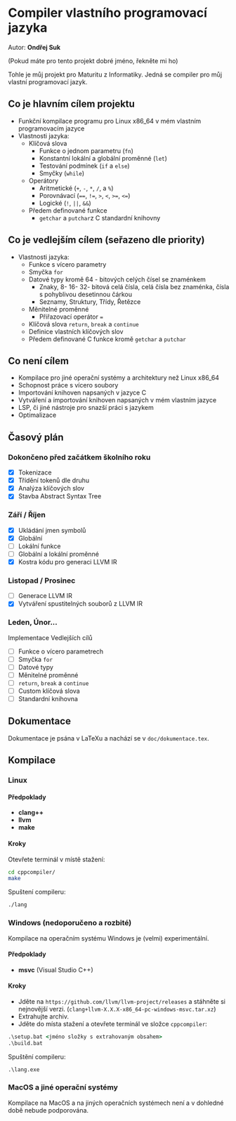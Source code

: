 # Compiler vlastního programovací jazyka
Autor: **Ondřej Suk**

(Pokud máte pro tento projekt dobré jméno, řekněte mi ho)

Tohle je můj projekt pro Maturitu z Informatiky. Jedná se compiler pro můj vlastní programovací jazyk.

## Co je hlavním cílem projektu
- Funkční kompilace programu pro Linux x86_64 v mém vlastním programovacím jazyce
- Vlastnosti jazyka:
  - Klíčová slova
    - Funkce o jednom parametru (`fn`)
    - Konstantní lokální a globální proměnné (`let`)
    - Testování podmínek (`if` a `else`)
    - Smyčky (`while`)
  - Operátory
    - Aritmetické (`+`, `-`, `*`, `/`, a `%`)
    - Porovnávací (`==`, `!=`, `>`, `<`, `>=`, `<=`)
    - Logické (`!`, `||`, `&&`)
  - Předem definované funkce
    - `getchar` a `putchar`z C standardní knihovny

## Co je vedlejším cílem (seřazeno dle priority)
- Vlastnosti jazyka:
  - Funkce s vícero parametry
  - Smyčka `for`
  - Datové typy kromě 64 - bitových celých čísel se znaménkem
    - Znaky, 8- 16- 32- bitová celá čísla, celá čísla bez znaménka, čísla s pohyblivou desetinnou čárkou
    - Seznamy, Struktury, Třídy, Řetězce
  - Měnitelné proměnné
    - Přiřazovací operátor `=`
  - Klíčová slova `return`, `break` a `continue`
  - Definice vlastních klíčových slov
  - Předem definované C funkce kromě `getchar` a `putchar`

## Co není cílem
- Kompilace pro jiné operační systémy a architektury než Linux x86_64
- Schopnost práce s vícero soubory
- Importování knihoven napsaných v jazyce C
- Vytváření a importování knihoven napsaných v mém vlastním jazyce
- LSP, či jiné nástroje pro snazší práci s jazykem
- Optimalizace

## Časový plán
### Dokončeno před začátkem školního roku
- [X] Tokenizace
- [X] Třídění tokenů dle druhu
- [X] Analýza klíčových slov
- [X] Stavba Abstract Syntax Tree
### Září / Říjen
- [X] Ukládání jmen symbolů
- [X] Globální
- [ ] Lokální funkce
- [ ] Globální a lokální proměnné
- [X] Kostra kódu pro generaci LLVM IR
### Listopad / Prosinec
- [ ] Generace LLVM IR
- [X] Vytváření spustitelných souborů z LLVM IR
### Leden, Únor...
Implementace Vedlejších cílů
- [ ] Funkce o vícero parametrech
- [ ] Smyčka `for`
- [ ] Datové typy
- [ ] Měnitelné proměnné
- [ ] `return`, `break` a `continue`
- [ ] Custom klíčová slova
- [ ] Standardní knihovna

## Dokumentace
Dokumentace je psána v LaTeXu a nachází se v `doc/dokumentace.tex`.

## Kompilace
### Linux
#### Předpoklady
- **clang++**
- **llvm**
- **make**
#### Kroky
Otevřete terminál v místě stažení:
```sh
cd cppcompiler/
make
```
Spuštení compileru:
```sh
./lang
```
### Windows (nedoporučeno a rozbité)
Kompilace na operačním systému Windows je (velmi) experimentální.
#### Předpoklady
- **msvc** (Visual Studio C++)
#### Kroky
- Jděte na `https://github.com/llvm/llvm-project/releases` a stáhněte si nejnovější verzi.
(`clang+llvm-X.X.X-x86_64-pc-windows-msvc.tar.xz`)
- Extrahujte archiv.
- Jděte do místa stažení a otevřete terminál ve složce `cppcompiler`:
```cmd
.\setup.bat <jméno složky s extrahovaným obsahem>
.\build.bat
```
Spuštění compileru:
```cmd
.\lang.exe
```
### MacOS a jiné operační systémy
Kompilace na MacOS a na jiných operačních systémech není a v dohledné době nebude podporována.

